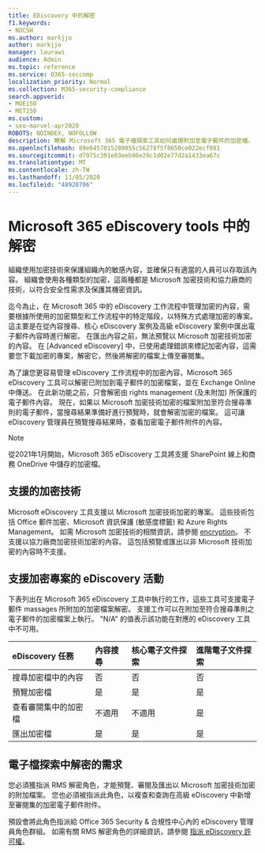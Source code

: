 ```yaml
---
title: EDiscovery 中的解密
f1.keywords:
- NOCSH
ms.author: markjjo
author: markjjo
manager: laurawi
audience: Admin
ms.topic: reference
ms.service: O365-seccomp
localization_priority: Normal
ms.collection: M365-security-compliance
search.appverid:
- MOE150
- MET150
ms.custom:
- seo-marvel-apr2020
ROBOTS: NOINDEX, NOFOLLOW
description: 瞭解 Microsoft 365 電子檔探索工具如何處理附加至電子郵件的加密檔。
ms.openlocfilehash: 89e6457015289055c56278f5f8650ce022ecf081
ms.sourcegitcommit: d7975c391e03eeb96e29c1d02e77d2a1433ea67c
ms.translationtype: MT
ms.contentlocale: zh-TW
ms.lasthandoff: 11/05/2020
ms.locfileid: "48920706"
---
```

# <a name="decryption-in-microsoft-365-ediscovery-tools"></a>Microsoft 365 eDiscovery tools 中的解密

組織使用加密技術來保護組織內的敏感內容，並確保只有適當的人員可以存取該內容。 組織會使用各種類型的加密，這兩種都是 Microsoft 加密技術和協力廠商的技術，以符合安全性需求及保護其機密資訊。

迄今為止，在 Microsoft 365 中的 eDiscovery 工作流程中管理加密的內容，需要根據所使用的加密類型和工作流程中的特定階段，以特殊方式處理加密的專案。 這主要是在從內容搜尋、核心 eDiscovery 案例及高級 eDiscovery 案例中匯出電子郵件內容時進行解密。 在匯出內容之前，無法預覽以 Microsoft 加密技術加密的內容。 在 [Advanced eDiscovery] 中，已使用處理錯誤來標記加密內容，這需要您下載加密的專案，解密它，然後將解密的檔案上傳至審閱集。

為了讓您更容易管理 eDiscovery 工作流程中的加密內容，Microsoft 365 eDiscovery 工具可以解密已附加到電子郵件的加密檔案，並在 Exchange Online 中傳送。 在此新功能之前，只會解密由 rights management (及未附加) 所保護的電子郵件內容。 現在，如果以 Microsoft 加密技術加密的檔案附加至符合搜尋準則的電子郵件，當搜尋結果準備好進行預覽時，就會解密加密的檔案。 這可讓 eDiscovery 管理員在預覽搜尋結果時，查看加密電子郵件附件的內容。

> [!NOTE]
> 從2021年1月開始，Microsoft 365 eDiscovery 工具將支援 SharePoint 線上和商務 OneDrive 中儲存的加密檔。

## <a name="supported-encryption-technologies"></a>支援的加密技術

Microsoft eDiscovery 工具支援以 Microsoft 加密技術加密的專案。 這些技術包括 Office 郵件加密、Microsoft 資訊保護 (敏感度標籤) 和 Azure Rights Management。 如需 Microsoft 加密技術的相關資訊，請參閱 [encryption](encryption.md)。 不支援以協力廠商加密技術加密的內容。 這包括預覽或匯出以非 Microsoft 技術加密的內容時不支援。

## <a name="ediscovery-activities-that-support-encrypted-items"></a>支援加密專案的 eDiscovery 活動

下表列出在 Microsoft 365 eDiscovery 工具中執行的工作，這些工具可支援電子郵件 massages 所附加的加密檔案解密。 支援工作可以在附加至符合搜尋準則之電子郵件的加密檔案上執行。 "N/A" 的值表示該功能在對應的 eDiscovery 工具中不可用。

|eDiscovery 任務  |內容搜尋  |核心電子文件探索  |進階電子文件探索  |
|:---------|:---------|:---------|:---------|
|搜尋加密檔中的內容     |否      |否      |否      |
|預覽加密檔     |是      |是     |是       |
|查看審閱集中的加密檔    |不適用      |不適用        | 是        |
|匯出加密檔    |是       |是  |是    |

## <a name="requirements-for-decryption-in-ediscovery"></a>電子檔探索中解密的需求

您必須獲指派 RMS 解密角色，才能預覽、審閱及匯出以 Microsoft 加密技術加密的附加檔案。 您也必須被指派此角色，以複查和查詢在高級 eDiscovery 中新增至審閱集的加密電子郵件附件。

預設會將此角色指派給 Office 365 Security & 合規性中心內的 eDiscovery 管理員角色群組。 如需有關 RMS 解密角色的詳細資訊，請參閱 [指派 eDiscovery 許可權](assign-ediscovery-permissions.md#rms-decrypt)。
